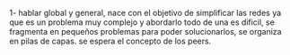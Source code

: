 
1- 
hablar global y general, nace con el objetivo de simplificar las redes ya que es un problema muy complejo y abordarlo todo de una es dificil, se fragmenta en pequeños problemas para poder solucionarlos, se organiza en pilas de capas.
se espera el concepto de los peers.